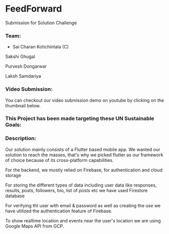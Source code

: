 # FeedForward

Submission for Solution Challenge

### Team:

* Sai Charan Kotichintala (C)

Sakshi Ghugal

Purvesh Dongarwar

Laksh Samdariya

### Video Submission:
You can checkout our video submission demo on youtube by clicking on the thumbnail below.

### This Project has been made targeting these UN Sustainable Goals:

### Description:
Our solution mainly consists of a Flutter based mobile app. We wanted our solution to reach the masses, that's why we picked flutter as our framework of choice because of its cross-platform capabilities.

For the backend, we mostly relied on Firebase, for authentication and cloud storage

For storing the different types of data including user data like responses, results, posts, followers, bio, list of posts etc we have used Firestore database

For verifying tht user with email & password as well as creating the use we have utilized the authentication feature of Firebase.

To show realtime location and events near the user's location we are using Google Maps API from GCP.

